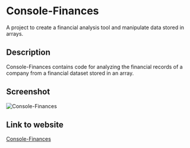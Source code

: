 # Console-Finances
A project to create a financial analysis tool and manipulate data stored in arrays.

## Description
Console-Finances contains code for analyzing the financial records of a company from a financial dataset stored in an array.


## Screenshot
![Console-Finances](assets/images/horiseon-website-screenshot.png)

## Link to website
[Console-Finances](https://obeeyoma.github.io/horiseon-code-refactor-challenge/)
